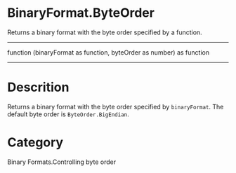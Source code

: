 ﻿# BinaryFormat.ByteOrder
Returns a binary format with the byte order specified by a function.
***
function (binaryFormat as function, byteOrder as number) as function
***
# Descrition 
Returns a binary format with the byte order specified by <code>binaryFormat</code>.  The default byte order is <code>ByteOrder.BigEndian</code>.
# Category 
Binary Formats.Controlling byte order
